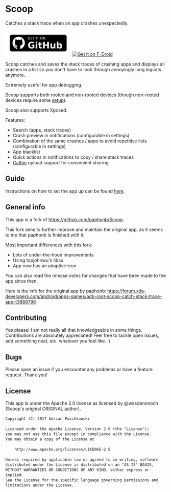 # Scoop

Catches a stack trace when an app crashes unexpectedly.

[<img src="images/get-it-on-github.png"
      alt="Get it on GitHub"
      height="80">](https://github.com/TacoTheDank/Scoop/releases)
[<img src="https://fdroid.gitlab.io/artwork/badge/get-it-on.png"
      alt="Get it on F-Droid"
      height="80">](https://f-droid.org/packages/taco.scoop/)

Scoop catches and saves the stack traces of crashing apps and displays all crashes in a list so you don't
have to look through annoyingly long logcats anymore.

Extremely useful for app debugging.

Scoop supports both rooted and non-rooted devices (though non-rooted devices require some [setup](https://github.com/TacoTheDank/Scoop#guide)).

Scoop also supports Xposed.

Features:
- Search (apps, stack traces)
- Crash preview in notifications (configurable in settings)
- Combination of the same crashes / apps to avoid repetitive lists (configurable in settings)
- App blacklist
- Quick actions in notifications to copy / share stack traces
- [Catbin](https://github.com/TheWeaver786/Catbin) upload support for convenient sharing


## Guide

Instructions on how to set the app up can be found [here](https://github.com/TacoTheDank/Scoop/wiki).


## General info

This app is a fork of https://github.com/paphonb/Scoop.

This fork aims to further improve and maintain the original app, as it seems to me that paphonb is finished with it.

Most important differences with this fork:
- Lots of under-the-hood improvements
- Using topjohnwu's libsu
- App now has an adaptive icon

You can also read the release notes for changes that have been made to the app since then.

Here is the info for the original app by paphonb: https://forum.xda-developers.com/android/apps-games/adb-root-scoop-catch-stack-trace-app-t3888798


## Contributing

Yes please! I am not really all that knowledgeable in some things.
Contributions are absolutely appreciated!
Feel free to tackle open issues, add something neat, etc. whatever you feel like. :)


## Bugs

Please open an issue if you encounter any problems or have a feature request. Thank you!


## License

This app is under the Apache 2.0 license as licensed by @wasdennnoch (Scoop's original ORIGINAL author).

```
Copyright (C) 2017 Adrian Paschkowski

Licensed under the Apache License, Version 2.0 (the "License");
you may not use this file except in compliance with the License.
You may obtain a copy of the License at

    http://www.apache.org/licenses/LICENSE-2.0

Unless required by applicable law or agreed to in writing, software
distributed under the License is distributed on an "AS IS" BASIS,
WITHOUT WARRANTIES OR CONDITIONS OF ANY KIND, either express or implied.
See the License for the specific language governing permissions and
limitations under the License.
```
